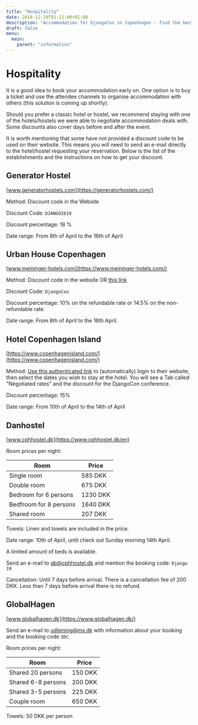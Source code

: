 ```yaml
---
title: "Hospitality"
date: 2018-12-29T01:11:00+01:00
description: "Accommodation for DjangoCon in Copenhagen - find the best places to stay, for yourself or with others"
draft: false
menu:
  main:
    parent: "information"
---
```


# Hospitality

It is a good idea to book your accommodation early on. One option is to buy a ticket and use the attendee channels to organise accommodation with others (this solution is coming up shortly).

Should you prefer a classic hotel or hostel, we recommend staying with one of the hotels/hostels we were able to negotiate accommodation deals with. Some discounts also cover days before and after the event.

It is worth mentioning that some have not provided a discount code to be used on their website. This means you will need to send an e-mail directly to the hotel/hostel requesting your reservation. Below is the list of the establishments and the instructions on how to get your discount.


## Generator Hostel

[www.generatorhostels.com](https://generatorhostels.com/)

Method: Discount code in the Website

Discount Code: `DJANGO2019`

Discount percentage: 18 %

Date range: From 8th of April to the 16th of April


## Urban House Copenhagen

[www.meininger-hotels.com](https://www.meininger-hotels.com/)

Method: Discount code in the website OR [this link](https://www.meininger-hotels.com/en/mews/?mewsEnterpriseId=cc6510a2-e304-414c-9ac2-6453badc9fb0&language=en-EN&mewsStart=2019-04-10&mewsEnd=2019-04-14&mewsVoucherCode=DjangoCon&utm_source=djangocon&utm_medium=referral&utm_content=bookinglink)

Discount Code: `DjangoCon`

Discount percentage: 10% on the refundable rate or 14.5% on the non-refundable rate.

Date range: From 8th of April to the 16th April.


## Hotel Copenhagen Island

[https://www.copenhagenisland.com/](https://www.copenhagenisland.com/)

Method: [Use this authenticated link](https://www.copenhagenisland.com/arpbe/web/en/login/73297099) to (automatically) login to their website, then select the dates you wish to stay at the hotel. You will see a Tab called "Negotiated rates" and the discount for the DjangoCon conference.

Discount percentage: 15%

Date range: From 10th of April to the 14th of April


## Danhostel

[www.cphhostel.dk](https://www.cphhostel.dk/en)

Room prices per night:

| Room | Price |
| ---- | ----- |
| Single room | 585 DKK |
| Double room | 675 DKK |
| Bedroom for 6 persons | 1230 DKK |
| Bedfroom for 8 persons | 1640 DKK |
| Shared room | 207 DKK |

Towels: Linen and towels are included in the price.

Date range: 10th of April, until check out Sunday morning 14th April.

A limited amount of beds is available.

Send an e-mail to [gb@cphhostel.dk](mailto:gb@cphhostel.dk) and mention the booking code: `Django 19`

Cancellation: Until 7 days before arrival. There is a cancellation fee of 200 DKK. Less than 7 days before arrival there is no refund.


## GlobalHagen

[www.globalhagen.dk](https://www.globalhagen.dk/)

Send an e-mail to [udlejning@ms.dk](mailto:udlejning@ms.dk) with information about your booking and the booking code `SDC`.

Room prices per night:

| Room | Price |
| ------- | ----- |
| Shared 20 persons | 150 DKK |
| Shared 6-8 persons | 200 DKK |
| Shared 3-5 persons | 225 DKK |
| Couple room | 650 DKK |

Towels: 50 DKK per person
